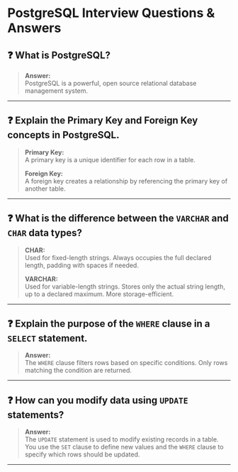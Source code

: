 # PostgreSQL Interview Questions & Answers

## ❓ What is PostgreSQL?
> **Answer:**  
> PostgreSQL is a powerful, open source relational database management system.

---

## ❓ Explain the Primary Key and Foreign Key concepts in PostgreSQL.
> **Primary Key:**  
> A primary key is a unique identifier for each row in a table.  
>
> **Foreign Key:**  
> A foreign key creates a relationship by referencing the primary key of another table.

---

## ❓ What is the difference between the `VARCHAR` and `CHAR` data types?
> **CHAR:**  
> Used for fixed-length strings. Always occupies the full declared length, padding with spaces if needed.  
>
> **VARCHAR:**  
> Used for variable-length strings. Stores only the actual string length, up to a declared maximum. More storage-efficient.

---

## ❓ Explain the purpose of the `WHERE` clause in a `SELECT` statement.
> **Answer:**  
> The `WHERE` clause filters rows based on specific conditions. Only rows matching the condition are returned.

---

## ❓ How can you modify data using `UPDATE` statements?
> **Answer:**  
> The `UPDATE` statement is used to modify existing records in a table.  
> You use the `SET` clause to define new values and the `WHERE` clause to specify which rows should be updated.

---